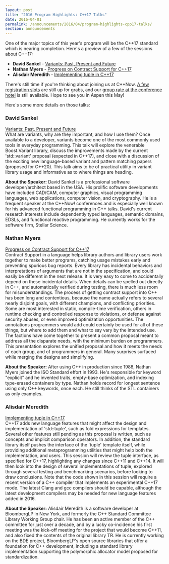 ```yaml
---
layout: post
title: "2016 Program Highlights: C++17 Talks"
date: 2016-04-01
permalink: /announcements/2016/04/program-highlights-cpp17-talks/
section: announcements
---
```


One of the major topics of this year's program will be the C++17 standard which
is nearing completion. Here's a preview of a few of the sessions about C++17:

* **David Sankel** - [Variants: Past, Present and Future](http://sched.co/6Sfb)
* **Nathan Myers** - [Progress on Contract Support for C++17](http://sched.co/6SgD)
* **Alisdair Meredith** - [Implementing tuple in C++17](http://sched.co/6SgA)

There's still time if you're thinking about joining us at C++Now. [A few registration slots](https://cppnow2016.eventbrite.com) are still up for grabs, and our [group rate at the conference hotel](https://aws.passkey.com/g/54941837) is still available. Hope to see you in Aspen this May!

Here's some more details on those talks:

<!--break-->

### David Sankel

[Variants: Past, Present and Future](http://sched.co/6Sfb)<br>
What are variants, why are they important, and how I use them? Once available to a developer, variants become one of the most commonly used tools in everyday programming. This talk will explore the venerable Boost.Variant library, discuss the improvements made by the current 'std::variant' proposal (expected in C++17), and close with a discussion of the exciting new language-based variant and pattern matching papers (proposed for C++20). This talk aims to be of practical utility in variant library usage and informative as to where
things are heading. 

**About the Speaker:** David Sankel is a professional software developer/architect based in the USA. His prolific software developments have included CAD/CAM, computer graphics, visual programming languages, web applications, computer vision, and cryptography. He is a frequent speaker at the C++Now! conferences and is especially well known for his advanced functional programming in C++ talks. David's current research interests include dependently typed languages, semantic domains, EDSLs, and functional reactive programming. He currently works for the software firm, Stellar Science.


### Nathan Myers

[Progress on Contract Support for C++17](http://sched.co/6SgD)<br>
Contract Support in a language helps library authors and library users work together to make better programs, catching usage mistakes early and preventing spurious bug reports. Every library has incidental behaviors and interpretations of arguments that are not in the specification, and could easily be different in the next release. It is very easy to come to accidentally depend on these incidental details. When details can be spelled out directly in C++, and automatically verified during testing, there is much less room for misunderstandings. The process of getting contract support into C++ has been long and contentious, because the name actually refers to several nearly disjoint goals, with different champions, and conflicting priorities. Some are most interested in static, compile-time verification, others in runtime checking and controlled response to violations, or defense against security abuses, or even improved optimization opportunities. The annotations programmers would add could certainly be used for all of these things, but where to add them and what to say vary by the intended use. The factions have come together to present a common proposal meant to address all the disparate needs, with the minimum burden on programmers. This presentation explores the unified proposal and how it meets the needs of each group, and of programmers in general. Many surprises surfaced while merging the designs and simplifying. 

**About the Speaker:** After using C++ in production since 1988, Nathan Myers joined the ISO Standard effort in 1993. He's responsible for keyword "explicit" and he invented traits, empty-base optimization, and indexing type-erased containers by type.  Nathan holds record for longest sentence using only C++ keywords, once each. He still thinks of the STL containers as only
examples.


### Alisdair Meredith

[Implementing tuple in C++17](http://sched.co/6SgA)<br>
C++17 adds new language features that might affect the design and implementation of 'std::tuple', such as fold expressions for templates. Several other features still pending as this proposal is written, such as concepts and implicit comparison operators. In addition, the standard library itself pushes the interface of the 'tuple' template itself, while providing additional metaprogramming utilities that might help both the implementation, and users. This session will review the tuple interface, as specified for C++17, highlighting any changes since C++11 and C++14. It will then look into the design of several implementations of tuple, explored through several testing and benchmarking scenarios, before looking to draw conclusions. Note that the code shown in this session will require a recent version of a C++ compiler that implements an experimental C++17 mode. The latest Clang and gcc compilers should be capable, although the latest development compilers may be needed for new language features added in 2016. 

**About the Speaker:** Alisdair Meredith is a software developer at BloombergLP in New York, and formerly the C++ Standard Committee Library Working Group chair. He has been an active member of the C++ committee for just over a decade, and by a lucky co-incidence his first meeting was the kick-off meeting for the project that would become C++11, and also fixed the contents of the original library TR. He is currently working on the BDE project, BloombergLP's open source libraries that offer a foundation for C++ development, including a standard library implementation supporting the polymorphic allocator model proposed for standardization.
